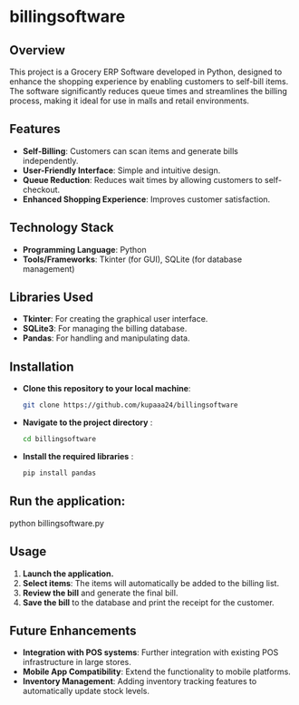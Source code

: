 # billingsoftware

## Overview
This project is a Grocery ERP Software developed in Python, designed to enhance the shopping experience by enabling customers to self-bill items. The software significantly reduces queue times and streamlines the billing process, making it ideal for use in malls and retail environments.

## Features
- **Self-Billing**: Customers can scan items and generate bills independently.
- **User-Friendly Interface**: Simple and intuitive design.
- **Queue Reduction**: Reduces wait times by allowing customers to self-checkout.
- **Enhanced Shopping Experience**: Improves customer satisfaction.

## Technology Stack
- **Programming Language**: Python
- **Tools/Frameworks**: Tkinter (for GUI), SQLite (for database management)


## Libraries Used
- **Tkinter**: For creating the graphical user interface.
- **SQLite3**: For managing the billing database.
- **Pandas**: For handling and manipulating data.


## Installation

- **Clone this repository to your local machine**:
  ```bash
  git clone https://github.com/kupaaa24/billingsoftware
  
- **Navigate to the project directory** :
  ```bash
  cd billingsoftware
- **Install the required libraries** :
  ```bash
  pip install pandas


## Run the application:
python billingsoftware.py

## Usage
1. **Launch the application.**
2. **Select items**: The items will automatically be added to the billing list.
3. **Review the bill** and generate the final bill.
4. **Save the bill** to the database and print the receipt for the customer.


## Future Enhancements
- **Integration with POS systems**: Further integration with existing POS infrastructure in large stores.
- **Mobile App Compatibility**: Extend the functionality to mobile platforms.
- **Inventory Management**: Adding inventory tracking features to automatically update stock levels.

